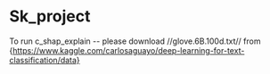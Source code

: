 # Sk_project

To run c_shap_explain -- please download //glove.6B.100d.txt// from 
{https://www.kaggle.com/carlosaguayo/deep-learning-for-text-classification/data}



